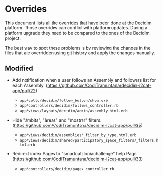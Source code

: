 # Overrides

This document lists all the overrides that have been done at the Decidim platform. Those overrides can conflict with platform updates. During a platform upgrade they need to be compared to the ones of the Decidim project.

The best way to spot these problems is by reviewing the changes in the files that are overridden using git history and apply the changes manually.

## Modified

- Add notification when a user follows an Assembly and followers list for each Assembly. (https://github.com/CodiTramuntana/decidim-i2cat-app/pull/22)
	- `app/cells/decidim/follow_button/show.erb`
	- `app/controllers/decidim/follows_controller.rb`
	- `app/views/layouts/decidim/admin/assembly.html.erb`

- Hide "àmbits", "àreas" and "mostrar" filters. (https://github.com/CodiTramuntana/decidim-i2cat-app/pull/35)
  - `app/views/decidim/assemblies/_filter_by_type.html.erb`
  - `app/views/decidim/shared/participatory_space_filters/_filters.html.erb`

- Redirect index Pages to "smartcataloniachallenge" help Page. (https://github.com/CodiTramuntana/decidim-i2cat-app/pull/33)
  - `app/controllers/decidim/pages_controller.rb`

